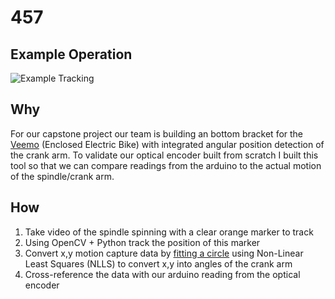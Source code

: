 # 457

## Example Operation
![Example Tracking](out_vids/7.gif)

## Why
For our capstone project our team is building an bottom bracket for the [Veemo](https://www.velometro.com/veemo/) (Enclosed Electric Bike) with integrated angular position detection of the crank arm. To validate our optical encoder built from scratch I built this tool so that we can compare readings from the arduino to the actual motion of the spindle/crank arm.

## How
1. Take video of the spindle spinning with a clear orange marker to track
2. Using OpenCV + Python track the position of this marker
3. Convert x,y motion capture data by [fitting a circle](http://www.math.stonybrook.edu/~scott/Book331/Fitting_circle.html) using Non-Linear Least Squares (NLLS) to convert x,y into angles of the crank arm
4. Cross-reference the data with our arduino reading from the optical encoder
